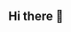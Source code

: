 ## Hi there 👋
<!--
![LeetCode Stats](https://leetcard.jacoblin.cool/Django42?theme=unicorn&font=Noto%20Sans%20Old%20Persian&ext=heatmap)
-->

